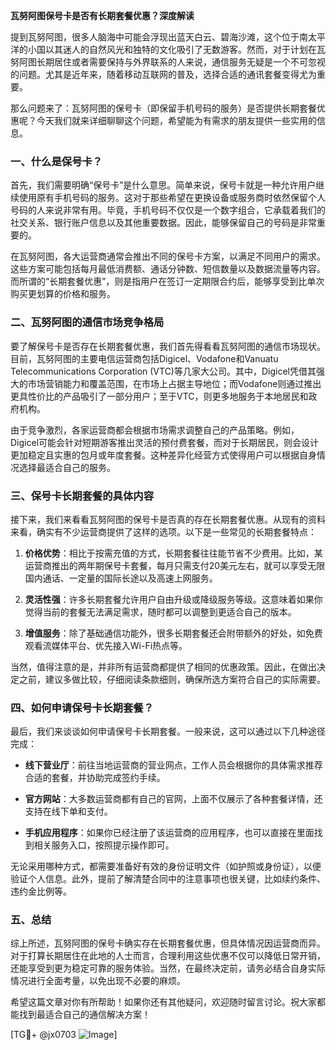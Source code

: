 **瓦努阿图保号卡是否有长期套餐优惠？深度解读**

提到瓦努阿图，很多人脑海中可能会浮现出蓝天白云、碧海沙滩，这个位于南太平洋的小国以其迷人的自然风光和独特的文化吸引了无数游客。然而，对于计划在瓦努阿图长期居住或者需要保持与外界联系的人来说，通信服务无疑是一个不可忽视的问题。尤其是近年来，随着移动互联网的普及，选择合适的通讯套餐变得尤为重要。

那么问题来了：瓦努阿图的保号卡（即保留手机号码的服务）是否提供长期套餐优惠呢？今天我们就来详细聊聊这个问题，希望能为有需求的朋友提供一些实用的信息。

### 一、什么是保号卡？

首先，我们需要明确“保号卡”是什么意思。简单来说，保号卡就是一种允许用户继续使用原有手机号码的服务。这对于那些希望在更换设备或服务商时依然保留个人号码的人来说非常有用。毕竟，手机号码不仅仅是一个数字组合，它承载着我们的社交关系、银行账户信息以及其他重要数据。因此，能够保留自己的号码是非常重要的。

在瓦努阿图，各大运营商通常会推出不同的保号卡方案，以满足不同用户的需求。这些方案可能包括每月最低消费额、通话分钟数、短信数量以及数据流量等内容。而所谓的“长期套餐优惠”，则是指用户在签订一定期限合约后，能够享受到比单次购买更划算的价格和服务。

### 二、瓦努阿图的通信市场竞争格局

要了解保号卡是否存在长期套餐优惠，我们首先得看看瓦努阿图的通信市场现状。目前，瓦努阿图的主要电信运营商包括Digicel、Vodafone和Vanuatu Telecommunications Corporation (VTC)等几家大公司。其中，Digicel凭借其强大的市场营销能力和覆盖范围，在市场上占据主导地位；而Vodafone则通过推出更具性价比的产品吸引了一部分用户；至于VTC，则更多地服务于本地居民和政府机构。

由于竞争激烈，各家运营商都会根据市场需求调整自己的产品策略。例如，Digicel可能会针对短期游客推出灵活的预付费套餐，而对于长期居民，则会设计更加稳定且实惠的包月或年度套餐。这种差异化经营方式使得用户可以根据自身情况选择最适合自己的服务。

### 三、保号卡长期套餐的具体内容

接下来，我们来看看瓦努阿图的保号卡是否真的存在长期套餐优惠。从现有的资料来看，确实有不少运营商提供了这样的选项。以下是一些常见的长期套餐特点：

1. **价格优势**：相比于按需充值的方式，长期套餐往往能节省不少费用。比如，某运营商推出的两年期保号卡套餐，每月只需支付20美元左右，就可以享受无限国内通话、一定量的国际长途以及高速上网服务。
   
2. **灵活性强**：许多长期套餐允许用户自由升级或降级服务等级。这意味着如果你觉得当前的套餐无法满足需求，随时都可以调整到更适合自己的版本。

3. **增值服务**：除了基础通信功能外，很多长期套餐还会附带额外的好处，如免费观看流媒体平台、优先接入Wi-Fi热点等。

当然，值得注意的是，并非所有运营商都提供了相同的优惠政策。因此，在做出决定之前，建议多做比较，仔细阅读条款细则，确保所选方案符合自己的实际需要。

### 四、如何申请保号卡长期套餐？

最后，我们来谈谈如何申请保号卡长期套餐。一般来说，这可以通过以下几种途径完成：

- **线下营业厅**：前往当地运营商的营业网点，工作人员会根据你的具体需求推荐合适的套餐，并协助完成签约手续。
  
- **官方网站**：大多数运营商都有自己的官网，上面不仅展示了各种套餐详情，还支持在线下单和支付。

- **手机应用程序**：如果你已经注册了该运营商的应用程序，也可以直接在里面找到相关服务入口，按照提示操作即可。

无论采用哪种方式，都需要准备好有效的身份证明文件（如护照或身份证），以便验证个人信息。此外，提前了解清楚合同中的注意事项也很关键，比如续约条件、违约金比例等。

### 五、总结

综上所述，瓦努阿图的保号卡确实存在长期套餐优惠，但具体情况因运营商而异。对于打算长期居住在此地的人士而言，合理利用这些优惠不仅可以降低日常开销，还能享受到更为稳定可靠的服务体验。当然，在最终决定前，请务必结合自身实际情况进行全面考量，以免出现不必要的麻烦。

希望这篇文章对你有所帮助！如果你还有其他疑问，欢迎随时留言讨论。祝大家都能找到最适合自己的通信解决方案！

[TG💪+ @jx0703 ![Image](https://github.com/user-attachments/assets/dbca1d08-cadb-493c-b0ec-ad6f7a83f270)]